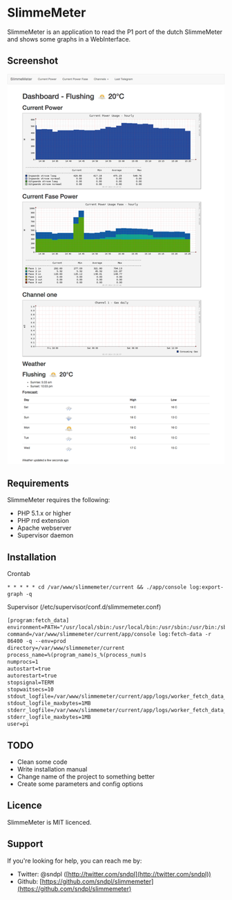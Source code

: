 SlimmeMeter
===========
SlimmeMeter is an application to read the P1 port of the dutch SlimmeMeter and shows some graphs in a WebInterface.

Screenshot
----------
![Alt text](/docs/screenshot.png?raw=true "Screenshot")

Requirements
------------
SlimmeMeter requires the following:

* PHP 5.1.x or higher
* PHP rrd extension
* Apache webserver
* Supervisor daemon


Installation
------------

Crontab
```
* * * * * cd /var/www/slimmemeter/current && ./app/console log:export-graph -q
```

Supervisor (/etc/supervisor/conf.d/slimmemeter.conf)
```
[program:fetch_data]
environment=PATH="/usr/local/sbin:/usr/local/bin:/usr/sbin:/usr/bin:/sbin:/bin"
command=/var/www/slimmemeter/current/app/console log:fetch-data -r 86400 -q --env=prod
directory=/var/www/slimmemeter/current
process_name=%(program_name)s_%(process_num)s
numprocs=1
autostart=true
autorestart=true
stopsignal=TERM
stopwaitsecs=10
stdout_logfile=/var/www/slimmemeter/current/app/logs/worker_fetch_data_stdout.log
stdout_logfile_maxbytes=1MB
stderr_logfile=/var/www/slimmemeter/current/app/logs/worker_fetch_data_stderr.log
stderr_logfile_maxbytes=1MB
user=pi
```


TODO
----
* Clean some code
* Write installation manual
* Change name of the project to something better
* Create some parameters and config options

Licence
-------
SlimmeMeter is MIT licenced.

Support
-------
If you're looking for help, you can reach me by:

*  Twitter: @sndpl ([http://twitter.com/sndpl](http://twitter.com/sndpl))
*  Github: [https://github.com/sndpl/slimmemeter](https://github.com/sndpl/slimmemeter)
